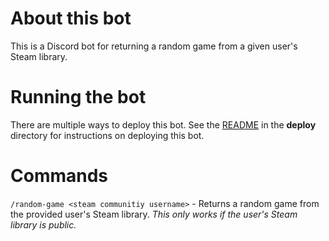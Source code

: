 # About this bot

This is a Discord bot for returning a random game from a given user's Steam library.

# Running the bot

There are multiple ways to deploy this bot. See the [README](deploy/README.md) in the **deploy** directory for instructions on deploying this bot.


# Commands
`/random-game <steam communitiy username>` - Returns a random game from the provided user's Steam library. *This only works if the user's Steam library is public.*
